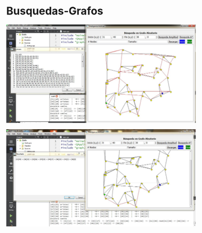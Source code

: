 # Busquedas-Grafos

![Busqueda Amplitus](https://raw.githubusercontent.com/senumo88/Busquedas-Grafos/master/Busqueda-Amplitud.JPG) 





![Busqueda-Astar](https://raw.githubusercontent.com/senumo88/Busquedas-Grafos/master/Busqueda-Astar..JPG) 
